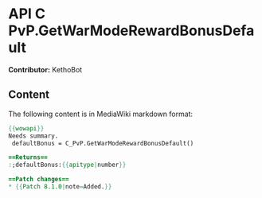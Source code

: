 # API C PvP.GetWarModeRewardBonusDefault

**Contributor:** KethoBot

## Content

The following content is in MediaWiki markdown format:

```mediawiki
{{wowapi}}
Needs summary.
 defaultBonus = C_PvP.GetWarModeRewardBonusDefault()

==Returns==
:;defaultBonus:{{apitype|number}}

==Patch changes==
* {{Patch 8.1.0|note=Added.}}
```